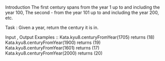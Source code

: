 Introduction
The first century spans from the year 1 up to and including the year 100, The second - from the year 101 up to and including the year 200, etc.

Task :
Given a year, return the century it is in.

Input , Output Examples ::
Kata.kyu8.centuryFromYear(1705)  returns (18)
Kata.kyu8.centuryFromYear(1900)  returns (19)
Kata.kyu8.centuryFromYear(1601)  returns (17)
Kata.kyu8.centuryFromYear(2000)  returns (20)
